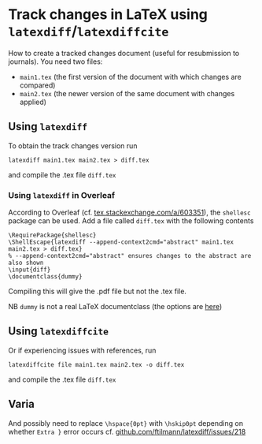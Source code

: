 # Track changes in LaTeX using `latexdiff`/`latexdiffcite`

How to create a tracked changes document (useful for resubmission to journals).
You need two files:
* `main1.tex` (the first version of the document with which changes are compared)
* `main2.tex` (the newer version of the same document with changes applied)

## Using `latexdiff`

To obtain the track changes version run

```
latexdiff main1.tex main2.tex > diff.tex
```

and compile the .tex file `diff.tex`

### Using `latexdiff` in Overleaf

According to Overleaf (cf. [tex.stackexchange.com/a/603351](tex.stackexchange.com/a/603351)), the `shellesc` package can be used. Add a file called `diff.tex` with the following contents

```
\RequirePackage{shellesc}
\ShellEscape{latexdiff --append-context2cmd="abstract" main1.tex main2.tex > diff.tex}
% --append-context2cmd="abstract" ensures changes to the abstract are also shown
\input{diff}
\documentclass{dummy}
```

Compiling this will give the .pdf file but not the .tex file.

NB `dummy` is not a real LaTeX documentclass (the options are [here](ctan.org/topic/class))

## Using `latexdiffcite`

Or if experiencing issues with references, run

```
latexdiffcite file main1.tex main2.tex -o diff.tex 
```

and compile the .tex file `diff.tex`

## Varia

And possibly need to replace `\hspace{0pt}` with `\hskip0pt` depending on whether `Extra }` error occurs cf. [github.com/ftilmann/latexdiff/issues/218](github.com/ftilmann/latexdiff/issues/218)
